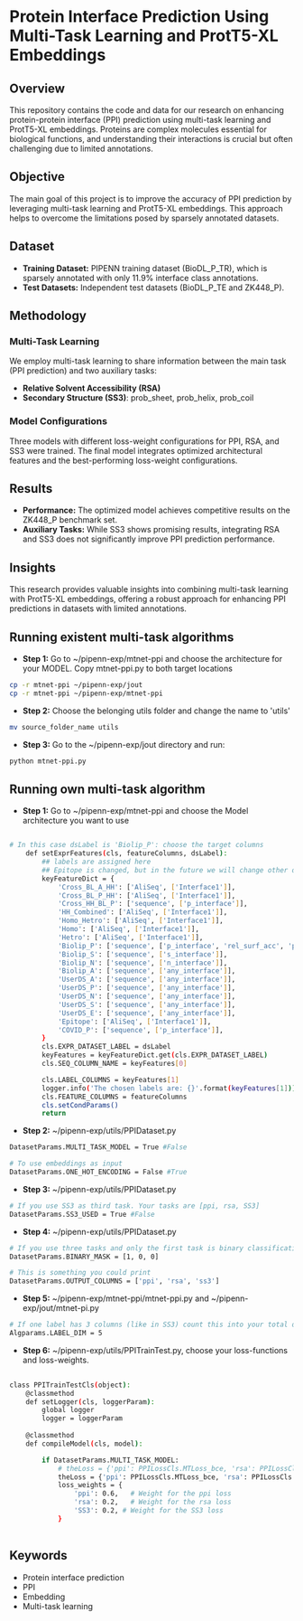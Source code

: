 # Protein Interface Prediction Using Multi-Task Learning and ProtT5-XL Embeddings

## Overview
This repository contains the code and data for our research on enhancing protein-protein interface (PPI) prediction using multi-task learning and ProtT5-XL embeddings. Proteins are complex molecules essential for biological functions, and understanding their interactions is crucial but often challenging due to limited annotations.

## Objective
The main goal of this project is to improve the accuracy of PPI prediction by leveraging multi-task learning and ProtT5-XL embeddings. This approach helps to overcome the limitations posed by sparsely annotated datasets.

## Dataset
- **Training Dataset:** PIPENN training dataset (BioDL_P_TR), which is sparsely annotated with only 11.9% interface class annotations.
- **Test Datasets:** Independent test datasets (BioDL_P_TE and ZK448_P).

## Methodology
### Multi-Task Learning
We employ multi-task learning to share information between the main task (PPI prediction) and two auxiliary tasks:
- **Relative Solvent Accessibility (RSA)**
- **Secondary Structure (SS3)**: prob_sheet, prob_helix, prob_coil

### Model Configurations
Three models with different loss-weight configurations for PPI, RSA, and SS3 were trained. The final model integrates optimized architectural features and the best-performing loss-weight configurations.

## Results
- **Performance:** The optimized model achieves competitive results on the ZK448_P benchmark set.
- **Auxiliary Tasks:** While SS3 shows promising results, integrating RSA and SS3 does not significantly improve PPI prediction performance.

## Insights
This research provides valuable insights into combining multi-task learning with ProtT5-XL embeddings, offering a robust approach for enhancing PPI predictions in datasets with limited annotations.


## Running existent multi-task algorithms 

- **Step 1:** Go to ~/pipenn-exp/mtnet-ppi and choose the architecture for your MODEL. Copy mtnet-ppi.py to both target locations
```bash
cp -r mtnet-ppi ~/pipenn-exp/jout
cp -r mtnet-ppi ~/pipenn-exp/mtnet-ppi
```

- **Step 2:** Choose the belonging utils folder and change the name to 'utils'
```bash
mv source_folder_name utils
```

- **Step 3:** Go to the ~/pipenn-exp/jout directory and run:
```bash
python mtnet-ppi.py
```

## Running own multi-task algorithm 
- **Step 1:** Go to ~/pipenn-exp/mtnet-ppi and choose the Model architecture you want to use
```bash

# In this case dsLabel is 'Biolip_P': choose the target columns 
    def setExprFeatures(cls, featureColumns, dsLabel):
        ## labels are assigned here
        ## Epitope is changed, but in the future we will change other dataset and its labels
        keyFeatureDict = {
            'Cross_BL_A_HH': ['AliSeq', ['Interface1']],
            'Cross_BL_P_HH': ['AliSeq', ['Interface1']],
            'Cross_HH_BL_P': ['sequence', ['p_interface']],
            'HH_Combined': ['AliSeq', ['Interface1']],
            'Homo_Hetro': ['AliSeq', ['Interface1']],
            'Homo': ['AliSeq', ['Interface1']],
            'Hetro': ['AliSeq', ['Interface1']],
            'Biolip_P': ['sequence', ['p_interface', 'rel_surf_acc', 'prob_sheet', 'prob_helix', 'prob_coil']],
            'Biolip_S': ['sequence', ['s_interface']],
            'Biolip_N': ['sequence', ['n_interface']],
            'Biolip_A': ['sequence', ['any_interface']],
            'UserDS_A': ['sequence', ['any_interface']],
            'UserDS_P': ['sequence', ['any_interface']],
            'UserDS_N': ['sequence', ['any_interface']],
            'UserDS_S': ['sequence', ['any_interface']],
            'UserDS_E': ['sequence', ['any_interface']],
            'Epitope': ['AliSeq', ['Interface1']],
            'COVID_P': ['sequence', ['p_interface']],
        }
        cls.EXPR_DATASET_LABEL = dsLabel
        keyFeatures = keyFeatureDict.get(cls.EXPR_DATASET_LABEL)
        cls.SEQ_COLUMN_NAME = keyFeatures[0]

        cls.LABEL_COLUMNS = keyFeatures[1]
        logger.info('The chosen labels are: {}'.format(keyFeatures[1]))
        cls.FEATURE_COLUMNS = featureColumns
        cls.setCondParams()
        return
```
- **Step 2:** ~/pipenn-exp/utils/PPIDataset.py
```bash
DatasetParams.MULTI_TASK_MODEL = True #False

# To use embeddings as input
DatasetParams.ONE_HOT_ENCODING = False #True
```
- **Step 3:** ~/pipenn-exp/utils/PPIDataset.py
```bash
# If you use SS3 as third task. Your tasks are [ppi, rsa, SS3]
DatasetParams.SS3_USED = True #False
```
- **Step 4:** ~/pipenn-exp/utils/PPIDataset.py
```bash
# If you use three tasks and only the first task is binary classification [ppi, rsa, SS3]
DatasetParams.BINARY_MASK = [1, 0, 0]

# This is something you could print
DatasetParams.OUTPUT_COLUMNS = ['ppi', 'rsa', 'ss3']
```
- **Step 5:** ~/pipenn-exp/mtnet-ppi/mtnet-ppi.py and ~/pipenn-exp/jout/mtnet-pi.py
```bash
# If one label has 3 columns (like in SS3) count this into your total dimension. For [ppi, rsa, SS3] it is 5
Algparams.LABEL_DIM = 5 
```
- **Step 6:** ~/pipenn-exp/utils/PPITrainTest.py, choose your loss-functions and loss-weights.
```bash
    
class PPITrainTestCls(object):
    @classmethod
    def setLogger(cls, loggerParam):
        global logger
        logger = loggerParam
    
    @classmethod
    def compileModel(cls, model):

        if DatasetParams.MULTI_TASK_MODEL:
            # theLoss = {'ppi': PPILossCls.MTLoss_bce, 'rsa': PPILossCls.MTLoss_mse, 'sheet': PPILossCls.MTLoss_cross_entropy,  'helix': PPILossCls.MTLoss_cross_entropy, 'coil': PPILossCls.MTLoss_cross_entropy}
            theLoss = {'ppi': PPILossCls.MTLoss_bce, 'rsa': PPILossCls.MTLoss_mse, 'SS3': PPILossCls.MTLoss_mse}
            loss_weights = {
                'ppi': 0.6,   # Weight for the ppi loss
                'rsa': 0.2,   # Weight for the rsa loss
                'SS3': 0.2, # Weight for the SS3 loss
            }
        
```



## Keywords
- Protein interface prediction
- PPI
- Embedding
- Multi-task learning

